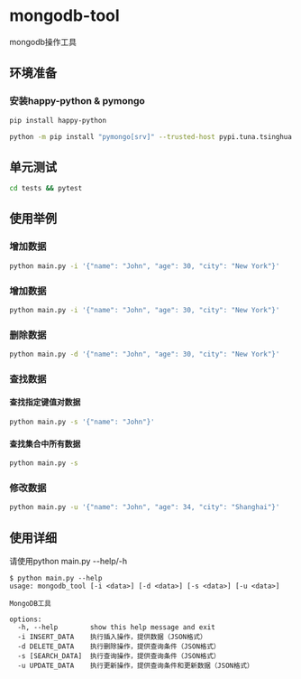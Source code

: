 # mongodb-tool

mongodb操作工具

## 环境准备

### 安装happy-python & pymongo
```bash
pip install happy-python

python -m pip install "pymongo[srv]" --trusted-host pypi.tuna.tsinghua.edu.cn
```

## 单元测试

```bash
cd tests && pytest
```

## 使用举例

### 增加数据

```bash
python main.py -i '{"name": "John", "age": 30, "city": "New York"}'
```

### 增加数据
```bash
python main.py -i '{"name": "John", "age": 30, "city": "New York"}'
```

### 删除数据
```bash
python main.py -d '{"name": "John", "age": 30, "city": "New York"}'
```

### 查找数据

#### 查找指定键值对数据
```bash
python main.py -s '{"name": "John"}'
```

#### 查找集合中所有数据
```bash
python main.py -s 
```

### 修改数据
```bash
python main.py -u '{"name": "John", "age": 34, "city": "Shanghai"}'
```

## 使用详细
请使用python main.py --help/-h
```
$ python main.py --help
usage: mongodb_tool [-i <data>] [-d <data>] [-s <data>] [-u <data>]

MongoDB工具

options:
  -h, --help        show this help message and exit
  -i INSERT_DATA    执行插入操作，提供数据（JSON格式）
  -d DELETE_DATA    执行删除操作，提供查询条件（JSON格式）
  -s [SEARCH_DATA]  执行查询操作，提供查询条件（JSON格式）
  -u UPDATE_DATA    执行更新操作，提供查询条件和更新数据（JSON格式）
```
